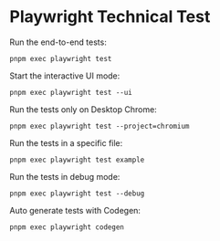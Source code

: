 #   Playwright Technical Test
  

Run the end-to-end tests:

    pnpm exec playwright test

Start the interactive UI mode:

    pnpm exec playwright test --ui

Run the tests only on Desktop Chrome:

    pnpm exec playwright test --project=chromium

Run the tests in a specific file:

    pnpm exec playwright test example

Run the tests in debug mode:

    pnpm exec playwright test --debug

Auto generate tests with Codegen:

    pnpm exec playwright codegen